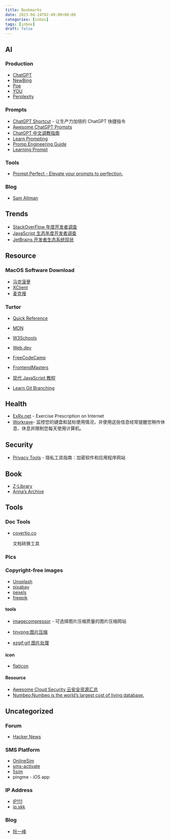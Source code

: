 ```yaml
---
title: Bookmarks
date: 2023-04-24T02:49:00+08:00
categories: [inbox]
tags: [inbox]
draft: false
---
```


## AI

### Production

- [ChatGPT](openai.com/chat)
- [NewBing](https://www.bing.com/)
- [Poe](https://poe.com/)
- [YOU](https://you.com/)
- [Perplexity](https://www.perplexity.ai/)

### Prompts

- [ChatGPT Shortcut](https://newzone.top/chatgpt/) - 让生产力加倍的 ChatGPT 快捷指令
- [Awesome ChatGPT Prompts](https://github.com/f/awesome-chatgpt-prompts)
- [ChatGPT 中文调教指南](https://github.com/plexpt/awesome-chatgpt-prompts-zh)
- [Learn Prompting](https://learnprompting.org/zh-Hans/docs/intro)
- [Promp Engineering Guide](https://www.promptingguide.ai/)
- [Learning Prompt](https://learningprompt.wiki/)

### Tools

- [Prompt Perfect - Elevate your prompts to perfection.](https://promptperfect.jina.ai)

### Blog

- [Sam Altman](https://blog.samaltman.com/)

## Trends

- [StackOverFlow 年度开发者调查](https://insights.stackoverflow.com/survey/)
- [JavaScript 生态年度开发者调查](https://stateofjs.com/)
-   [JetBrains 开发者生态系统现状](  https://www.jetbrains.com/zh-cn/lp/devecosystem-2021/)

## Resource

### MacOS Software Download

- [马克菠萝](www.macbl.com)
- [XClient](xclient.info/s/c/dev/)
- [麦克搜](imacso.com)

### Turtor

- [Quick Reference](https://quickref.me/)

- [MDN](https://developer.mozilla.org/)

- [W3Schools](https://www.w3schools.com/)

- [Web.dev](https://web.dev/learn/)

- [FreeCodeCamp](https://www.freecodecamp.org/learn)

- [FrontendMasters](https://frontendmasters.com/)

- [现代 JavaScript 教程](https://javascript.info/)

- [Learn Git Branching](https://learngitbranching.js.org/)

## Health

- [ExRx.net](https://exrx.net/) - Exercise Prescription on Internet
- [Workrave](https://workrave.org/)- 监控您的键盘和鼠标使用情况，并使用这些信息经常提醒您稍作休息、休息并限制您每天使用计算机。

## Security

- [Privacy Tools](https://www.privacytools.io/) - 隐私工具指南：加密软件和应用程序网站

## Book

- [Z-Library](https://singlelogin.me/)
- [Anna’s Archive](https://annas-archive.org/)

## Tools

### Doc Tools

- [covertio.co](https://convertio.co/zh/)

  文档转换工具

### Pics

### Copyright-free images

- [Unsplash](https://unsplash.com/)
- [pixabay](https://pixabay.com/)
- [pexels](https://www.pexels.com/)
- [freepik](https://www.freepik.com/)

#### tools

- [imagecompressor](https://imagecompressor.com) - 可选择图片压缩质量的图片压缩网站

- [tinypng:图片压缩](https://tinypng.com/)
- [ezgif:gif 图片处理](https://ezgif.com/)

#### icon

- [flaticon](https://www.flaticon.com/)

#### Resource

- [Awesome Cloud Security 云安全资源汇总](https://wiki.teamssix.com/cloudsecurityresources/)
- [Numbeo:Numbeo is the world’s largest cost of living database. ](https://www.numbeo.com/cost-of-living/)

## Uncategorized

### Forum

- [Hacker News](https://news.ycombinator.com/)

### SMS Platform

- [OnlineSim](https://onlinesim.io/)
- [sms-activate](https://sms-activate.org/)
- [5sim](5im.net)
- pingme - iOS app

### IP Address

- [IP111](http://ip111.cn/)
- [ip.skk](https://ip.skk.moe)

### Blog 

  - [阮一峰](http://ruanyifeng.com/blog/)
